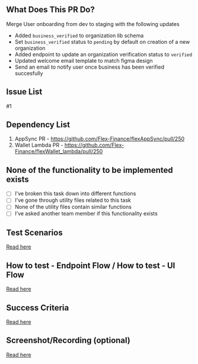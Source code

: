 ## What Does This PR Do?
Merge User onboarding from dev to staging with the following updates

- Added `business_verified` to organization lib schema
- Set `business_verified` status to `pending` by default on creation of a new organization
- Added endpoint to update an organization verification status to `verified`
- Updated welcome email template to match figma design
- Send an email to notify user once business has been verified succesfully

## Issue List
#1

## Dependency List
1. AppSync PR - https://github.com/Flex-Finance/flexAppSync/pull/250
2. Wallet Lambda PR - https://github.com/Flex-Finance/flexWallet_lambda/pull/250

## None of the functionality to be implemented exists
- [ ]  I’ve broken this task down into different functions
- [ ]  I’ve gone through utility files related to this task
- [ ]  None of the utility files contain similar functions
- [ ]  I’ve asked another team member if this functionality exists

## Test Scenarios
[Read here]()

## How to test - Endpoint Flow / How to test - UI Flow
[Read here]()

## Success Criteria
[Read here]()

## Screenshot/Recording (optional)
[Read here]()